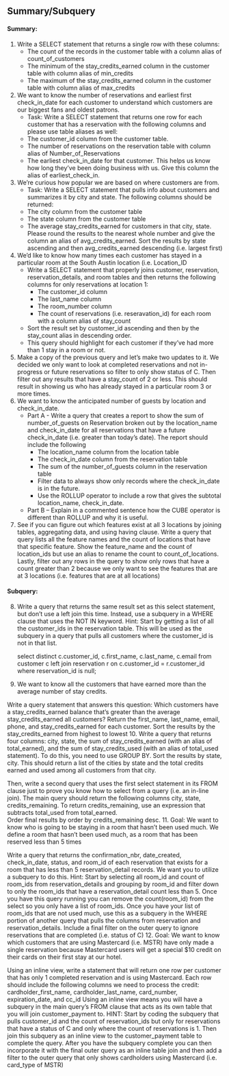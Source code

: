 ## Summary/Subquery

#### Summary:

1. Write a SELECT statement that returns a single row with these columns:
   - The count of the records in the customer table with a column alias of count_of_customers
   - The minimum of the stay_credits_earned column in the customer table with column alias of min_credits
   - The maximum of the stay_credits_earned column in the customer table with column alias of max_credits
2. We want to know the number of reservations and earliest first check_in_date for each customer to understand which customers are our biggest fans and oldest patrons.
   - Task: Write a SELECT statement that returns one row for each customer that has a reservation with the following columns and please use table aliases as well:
   - The customer_id column from the customer table.   
   - The number of reservations on the reservation table with column alias of Number_of_Reservations
   - The earliest check_in_date for that customer. This helps us know how long they’ve been doing business with us.  Give this column the alias of earliest_check_in.
3. We’re curious how popular we are based on where customers are from.
   - Task: Write a SELECT statement that pulls info about customers and summarizes it by city and state.   The following columns should be returned: 
   - The city column from the customer table
   - The state column from the customer table
   - The average stay_credits_earned for customers in that city, state.  Please round the results to the nearest whole number and give the column an alias of avg_credits_earned.
Sort the results by state ascending and then avg_credits_earned descending (i.e. largest first)
4. We’d like to know how many times each customer has stayed in a particular room at the South Austin location (i.e. Location_ID
   - Write a SELECT statement that properly joins customer, reservation, reservation_details, and room tables and then returns the following columns for only reservations at location 1:
     - The customer_id column
     - The last_name column
     - The room_number column
     - The count of reservations (i.e. reseravation_id) for each room with a column alias of stay_count
   - Sort the result set by customer_id ascending and then by the stay_count alias in descending order.
   - This query should highlight for each customer if they’ve had more than 1 stay in a room or not. 
5. Make a copy of the previous query and let’s make two updates to it. We decided we only want to look at completed reservations and not in-progress or future reservations so filter to only show status of C.  Then filter out any results that have a stay_count of 2 or less.  This should result in showing us who has already stayed in a particular room 3 or more times.
6. We want to know the anticipated number of guests by location and check_in_date.
   - Part A - Write a query that creates a report to show the sum of number_of_guests on Reservation broken out by the location_name and check_in_date for all reservations that have a future check_in_date (i.e. greater than today’s date).  The report should include the following
      - The location_name column from the location table
      - The check_in_date column from the reservation table
      - The sum of the number_of_guests column in the reservation table
      - Filter data to always show only records where the check_in_date is in the future.
      - Use the ROLLUP operator to include a row that gives the subtotal location_name, check_in_date. 
   - Part B – Explain in a commented sentence how the CUBE operator is different than ROLLUP and why it is useful.
7. See if you can figure out which features exist at all 3 locations by joining tables, aggregating data, and using having clause. Write a query that query lists all the feature names and the count of locations that have that specific feature.  Show the feature_name and the count of location_ids but use an alias to rename the count to count_of_locations. Lastly, filter out any rows in the query to show only rows that have a count greater than 2 because we only want to see the features that are at 3 locations (i.e. features that are at all locations)

#### Subquery:

8. Write a query that returns the same result set as this select statement, but don’t use a left join this time. Instead, use a subquery in a WHERE clause that uses the NOT IN keyword. Hint: Start by getting a list of all the customer_ids in the reservation table. This will be used as the subquery in a query that pulls all customers where the customer_id is not in that list.

     select distinct c.customer_id, c.first_name, c.last_name, c.email
     from customer c left join reservation r on c.customer_id = r.customer_id
      where reservation_id is null;
9. We want to know all the customers that have earned more than the average number of stay credits.

Write a query statement that answers this question: Which customers have a stay_credits_earned balance that’s greater than the average stay_credits_earned all customers?
Return the first_name, last_name, email, phone, and stay_credits_earned for each customer.
Sort the results by the stay_credits_earned from highest to lowest
10. Write a query that returns four columns: city, state, the sum of stay_credits_earned (with an alias of total_earned), and the sum of stay_credits_used (with an alias of total_used statement). To do this, you need to use GROUP BY. Sort the results by state, city.  This should return a list of the cities by state and the total credits earned and used among all customers from that city.  

Then, write a second query that uses the first select statement in its FROM clause just to prove you know how to select from a query (i.e. an in-line join). The main query should return the following columns city, state, credits_remaining.  To return credits_remaining, use an expression that subtracts total_used from total_earned.     
Order final results by order by credits_remaining desc.
11. Goal: We want to know who is going to be staying in a room that hasn’t been used much. We define a room that hasn’t been used much, as a room that has been reserved less than 5 times

Write a query that returns the confirmation_nbr, date_created, check_in_date, status, and room_id of each reservation that exists for a room that has less than 5 reservation_detail records. We want you to utilize a subquery to do this.  Hint: Start by selecting all room_id and count of room_ids from reservation_details and grouping by room_id and filter down to only the room_ids that have a reservation_detail count less than 5. Once you have this query running you can remove the count(room_id) from the select so you only have a list of room_ids. Once you have your list of room_ids that are not used much, use this as a subquery in the WHERE portion of another query that pulls the columns from reservation and reservation_details. 
Include a final filter on the outer query to ignore reservations that are completed (i.e. status of C) 
12. Goal: We want to know which customers that are using Mastercard (i.e. MSTR) have only made a single reservation because Mastercard users will get a special $10 credit on their cards on their first stay at our hotel.

Using an inline view, write a statement that will return one row per customer that has only 1 completed reservation and is using Mastercard. Each row should include the following columns we need to process the credit:  cardholder_first_name, cardholder_last_name, card_number, expiration_date, and cc_id
Using an inline view means you will have a subquery in the main query’s FROM clause that acts as its own table that you will join customer_payment to.
HINT: Start by coding the subquery that pulls customer_id and the count of reservation_ids but only for reservations that have a status of C and only where the count of reservations is 1. Then join this subquery as an inline view to the customer_payment table to complete the query.  After you have the subquery complete you can then incorporate it with the final outer query as an inline table join and then add a filter to the outer query that only shows cardholders using Mastercard (i.e. card_type of MSTR)
